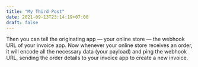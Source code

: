 ```yaml
---
title: "My Third Post"
date: 2021-09-13T23:14:19+07:00
draft: false
---
```


Then you can tell the originating app — your online store — the webhook URL of your invoice app.
Now whenever your online store receives an order, it will encode all the necessary data (your payload) and ping the webhook URL, sending the order details to your invoice app to create a new invoice.